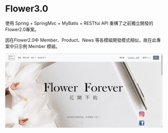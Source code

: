 # Flower3.0
使用 Spring + SpringMvc + MyBatis + RESTfui API 重構了之前獨立開發的Flower2.0專案。        

因在Flower2.0中 Member、Product、News 等各模組開發模式相似，故在此專案中只示例 Member 模組。

![image](https://github.com/imSurei/Flower2.0/blob/main/pics/1.png)
